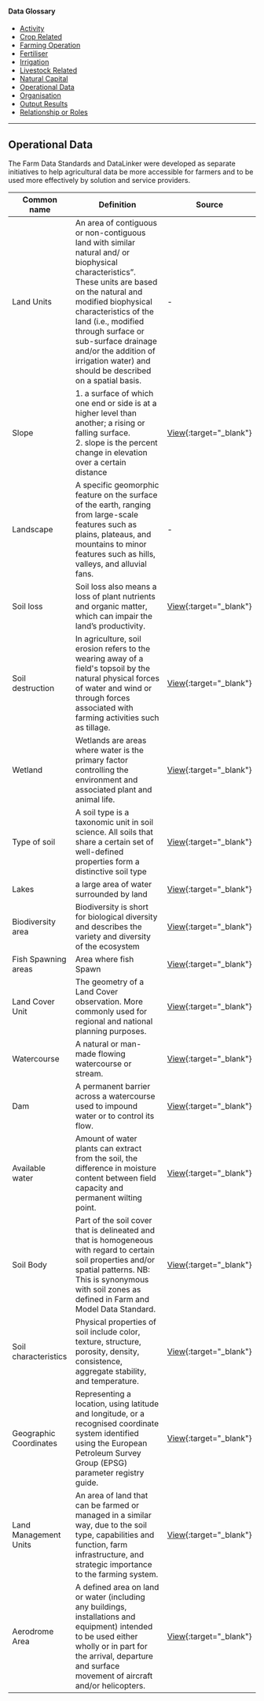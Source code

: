 <h4>Data Glossary</h4>
<ul class="sub-menu">
  <li class="menu-item"><a href="/activity">Activity</a></li>
  <li class="menu-item"><a href="/crop-related">Crop Related</a></li>
  <li class="menu-item"><a href="/farming-operation">Farming Operation</a></li>
  <li class="menu-item"><a href="/fertiliser">Fertiliser</a></li>
  <li class="menu-item"><a href="/irrigation">Irrigation</a></li>
  <li class="menu-item"><a href="/livestock-related">Livestock Related</a></li>
  <li class="menu-item"><a href="/natural-capital">Natural Capital</a></li>
  <li class="menu-item"><a class="active" href="/operational-data">Operational Data</a></li>
  <li class="menu-item"><a href="/organisation">Organisation</a></li>
  <li class="menu-item"><a href="/output-results">Output Results</a></li>
  <li class="menu-item"><a href="/relationship-or-roles">Relationship or Roles</a></li>      
</ul>
<hr>

<h2 id="datalinker">Operational Data</h2>
<p>The Farm Data Standards and DataLinker were developed as separate initiatives to help agricultural data be more accessible for 
farmers and to be used more effectively by solution and service providers.</p>

| Common name  | Definition | Source |
| ------------- | ------------- | ------------- |
| Land Units | An area of contiguous or non-contiguous land with similar natural and/ or biophysical characteristics”. These units are based on the natural and modified biophysical characteristics of the land (i.e., modified through surface or sub-surface drainage and/or the addition of irrigation water) and should be described on a spatial basis. | - |
| Slope | 1. a surface of which one end or side is at a higher level than another; a rising or falling surface. <br> 2. slope is the percent change in elevation over a certain distance| [View](https://www.google.com/){:target="_blank"} |
| Landscape | A specific geomorphic feature on the surface of the earth, ranging from large-scale features such as plains, plateaus, and mountains to minor features such as hills, valleys, and alluvial fans. | - |
| Soil loss | Soil loss also means a loss of plant nutrients and organic matter, which can impair the land’s productivity. | [View](https://www.sciencedirect.com/topics/engineering/soil-loss){:target="_blank"} |
| Soil destruction | In agriculture, soil erosion refers to the wearing away of a field's topsoil by the natural physical forces of water and wind or through forces associated with farming activities such as tillage. | [View](https://www.ontario.ca/page/soil-erosion-causes-and-effects){:target="_blank"} |
| Wetland | Wetlands are areas where water is the primary factor controlling the environment and associated plant and animal life. | [View](https://www.doc.govt.nz/nature/habitats/wetlands/){:target="_blank"} |
| Type of soil | A soil type is a taxonomic unit in soil science. All soils that share a certain set of well-defined properties form a distinctive soil type | [View](https://en.wikipedia.org/wiki/Soil_type){:target="_blank"} |
| Lakes | a large area of water surrounded by land | [View](https://www.google.com/){:target="_blank"} |
| Biodiversity area | Biodiversity is short for biological diversity and describes the variety and diversity of the ecosystem | [View](https://www.google.com/){:target="_blank"} |
| Fish Spawning areas | Area where fish Spawn | [View](https://github.com/Datalinker-Org/Farm-Data-Standards/blob/master/Farm%20Features%20and%20Attributes/FFADS_Feature-Catalogue.md){:target="_blank"} |
| Land Cover Unit | The geometry of a Land Cover observation. More commonly used for regional and national planning purposes. | [View](https://github.com/Datalinker-Org/Farm-Data-Standards/blob/master/Irrigation%20and%20Effluent/IEDS_Irrigation-and-Effluent-Data-Dictionary.md#Climatic-and-Weather-Observations){:target="_blank"} |
| Watercourse | A natural or man-made flowing watercourse or stream. | [View](https://github.com/Datalinker-Org/Farm-Data-Standards/blob/master/Farm%20Features%20and%20Attributes/FFADS_Feature-Catalogue.md){:target="_blank"} |
| Dam | A permanent barrier across a watercourse used to impound water or to control its flow. | [View](https://github.com/Datalinker-Org/Farm-Data-Standards/blob/master/Farm%20Features%20and%20Attributes/FFADS_Feature-Catalogue.md){:target="_blank"} |
| Available water | Amount of water plants can extract from the soil, the difference in moisture content between field capacity and permanent wilting point. | [View](https://github.com/Datalinker-Org/Farm-Data-Standards/blob/master/Farm%20Features%20and%20Attributes/FFADS_Feature-Catalogue.md){:target="_blank"} |
| Soil Body | Part of the soil cover that is delineated and that is homogeneous with regard to certain soil properties and/or spatial patterns. NB: This is synonymous with soil zones as defined in Farm and Model Data Standard. | [View](https://github.com/Datalinker-Org/Farm-Data-Standards/blob/master/Farm%20Features%20and%20Attributes/FFADS_Feature-Catalogue.md){:target="_blank"} |
| Soil characteristics | Physical properties of soil include color, texture, structure, porosity, density, consistence, aggregate stability, and temperature. | [View](https://www.google.com/){:target="_blank"} |
| Geographic Coordinates | Representing a location, using latitude and longitude, or a recognised coordinate system identified using the European Petroleum Survey Group (EPSG) parameter registry guide. | [View](https://github.com/Datalinker-Org/Farm-Data-Standards/blob/master/Farm%20Features%20and%20Attributes/FFADS_Feature-Catalogue.md){:target="_blank"} |
| Land Management Units | An area of land that can be farmed or managed in a similar way, due to the soil type, capabilities and function, farm infrastructure, and strategic importance to the farming system. | [View](https://www.fertiliser.org.nz/Site/code-of-practice/general/definitions.aspx){:target="_blank"} |
| Aerodrome Area | A defined area on land or water (including any buildings, installations and equipment) intended to be used either wholly or in part for the arrival, departure and surface movement of aircraft and/or helicopters. | [View](https://github.com/Datalinker-Org/Farm-Data-Standards/blob/master/Farm%20Features%20and%20Attributes/FFADS_Location-Identification_&_Spatial-Attributes.md#Location-Identification){:target="_blank"} |
